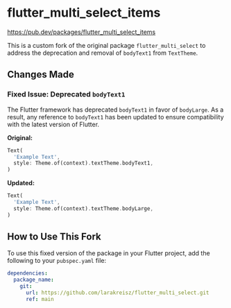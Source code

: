 # flutter_multi_select_items
https://pub.dev/packages/flutter_multi_select_items

This is a custom fork of the original package `flutter_multi_select` to address the deprecation and removal of `bodyText1` from `TextTheme`.

## Changes Made

### Fixed Issue: Deprecated `bodyText1`

The Flutter framework has deprecated `bodyText1` in favor of `bodyLarge`. As a result, any reference to `bodyText1` has been updated to ensure compatibility with the latest version of Flutter.

**Original:**

```dart
Text(
  'Example Text',
  style: Theme.of(context).textTheme.bodyText1,
)
```

**Updated:**

```dart
Text(
  'Example Text',
  style: Theme.of(context).textTheme.bodyLarge,
)
```

## How to Use This Fork

To use this fixed version of the package in your Flutter project, add the following to your `pubspec.yaml` file:

```yaml
dependencies:
  package_name:
    git:
      url: https://github.com/larakreisz/flutter_multi_select.git
      ref: main
```
